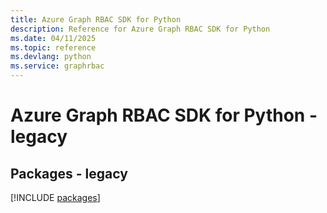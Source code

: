 ```yaml
---
title: Azure Graph RBAC SDK for Python
description: Reference for Azure Graph RBAC SDK for Python
ms.date: 04/11/2025
ms.topic: reference
ms.devlang: python
ms.service: graphrbac
---
```

# Azure Graph RBAC SDK for Python - legacy
## Packages - legacy
[!INCLUDE [packages](graph-rbac-index.md)]